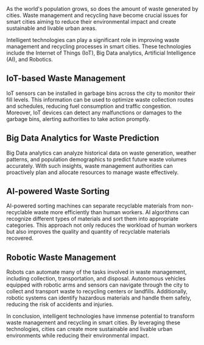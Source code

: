 
As the world's population grows, so does the amount of waste generated by cities. Waste management and recycling have become crucial issues for smart cities aiming to reduce their environmental impact and create sustainable and livable urban areas.

Intelligent technologies can play a significant role in improving waste management and recycling processes in smart cities. These technologies include the Internet of Things (IoT), Big Data analytics, Artificial Intelligence (AI), and Robotics.

IoT-based Waste Management
--------------------------

IoT sensors can be installed in garbage bins across the city to monitor their fill levels. This information can be used to optimize waste collection routes and schedules, reducing fuel consumption and traffic congestion. Moreover, IoT devices can detect any malfunctions or damages to the garbage bins, alerting authorities to take action promptly.

Big Data Analytics for Waste Prediction
---------------------------------------

Big Data analytics can analyze historical data on waste generation, weather patterns, and population demographics to predict future waste volumes accurately. With such insights, waste management authorities can proactively plan and allocate resources to manage waste effectively.

AI-powered Waste Sorting
------------------------

AI-powered sorting machines can separate recyclable materials from non-recyclable waste more efficiently than human workers. AI algorithms can recognize different types of materials and sort them into appropriate categories. This approach not only reduces the workload of human workers but also improves the quality and quantity of recyclable materials recovered.

Robotic Waste Management
------------------------

Robots can automate many of the tasks involved in waste management, including collection, transportation, and disposal. Autonomous vehicles equipped with robotic arms and sensors can navigate through the city to collect and transport waste to recycling centers or landfills. Additionally, robotic systems can identify hazardous materials and handle them safely, reducing the risk of accidents and injuries.

In conclusion, intelligent technologies have immense potential to transform waste management and recycling in smart cities. By leveraging these technologies, cities can create more sustainable and livable urban environments while reducing their environmental impact.
